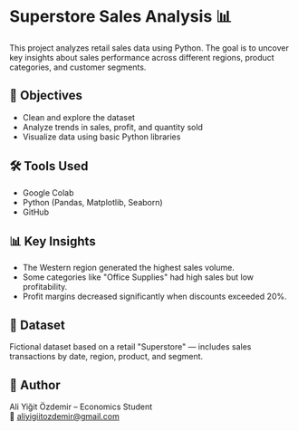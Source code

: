 # Superstore Sales Analysis 📊

This project analyzes retail sales data using Python. The goal is to uncover key insights about sales performance across different regions, product categories, and customer segments.

## 📌 Objectives
- Clean and explore the dataset
- Analyze trends in sales, profit, and quantity sold
- Visualize data using basic Python libraries

## 🛠️ Tools Used
- Google Colab
- Python (Pandas, Matplotlib, Seaborn)
- GitHub

## 📊 Key Insights
- The Western region generated the highest sales volume.
- Some categories like "Office Supplies" had high sales but low profitability.
- Profit margins decreased significantly when discounts exceeded 20%.

## 📁 Dataset
Fictional dataset based on a retail "Superstore" — includes sales transactions by date, region, product, and segment.

## 👤 Author
Ali Yiğit Özdemir – Economics Student  
📧 aliyigiitozdemir@gmail.com
